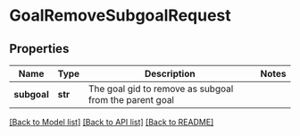 # GoalRemoveSubgoalRequest

## Properties
Name | Type | Description | Notes
------------ | ------------- | ------------- | -------------
**subgoal** | **str** | The goal gid to remove as subgoal from the parent goal | 

[[Back to Model list]](../README.md#documentation-for-models) [[Back to API list]](../README.md#documentation-for-api-endpoints) [[Back to README]](../README.md)

